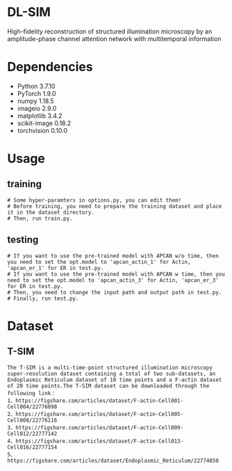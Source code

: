 # DL-SIM
High-fidelity reconstruction of structured illumination microscopy by an amplitude-phase channel attention network with multitemporal information
# Dependencies
  * Python 3.7.10
  * PyTorch 1.9.0
  * numpy 1.18.5
  * imageio 2.9.0
  * matplotlib 3.4.2
  * scikit-image 0.18.2
  * torchvision 0.10.0

# Usage
  ## training
    # Some hyper-paramters in options.py, you can edit them!
    # Before training, you need to prepare the training dataset and place it in the dataset directory.
    # Then, run train.py.
  
  ## testing
    # If you want to use the pre-trained model with APCAN w/o time, then you need to set the opt.model to 'apcan_actin_1' for Actin, 'apcan_er_1' for ER in test.py.
    # If you want to use the pre-trained model with APCAN w time, then you need to set the opt.model to 'apcan_actin_3' for Actin, 'apcan_er_3' for ER in test.py.
    # Then, you need to change the input path and output path in test.py.
    # Finally, run test.py.
    
# Dataset
  ## T-SIM
    The T-SIM is a multi-time-point structured illumination microscopy super-resolution dataset containing a total of two sub-datasets, an Endoplasmic Reticulum dataset of 10 time points and a F-actin dataset of 20 time points.The T-SIM dataset can be downloaded through the following link：
    1、https://figshare.com/articles/dataset/F-actin-Cell001-Cell004/22776098
    2、https://figshare.com/articles/dataset/F-actin-Cell005-Cell008/22776116
    3、https://figshare.com/articles/dataset/F-actin-Cell009-Cell012/22777142
    4、https://figshare.com/articles/dataset/F-actin-Cell013-Cell016/22777154
    5、https://figshare.com/articles/dataset/Endoplasmic_Reticulum/22774850
